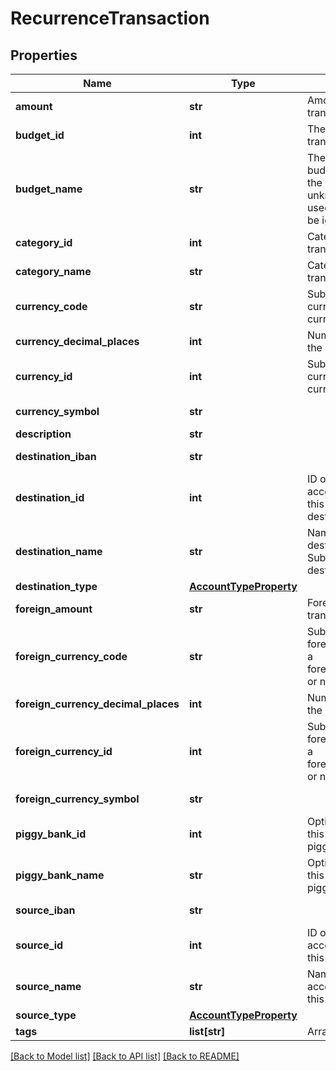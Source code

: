 # RecurrenceTransaction

## Properties
Name | Type | Description | Notes
------------ | ------------- | ------------- | -------------
**amount** | **str** | Amount of the transaction. | 
**budget_id** | **int** | The budget ID for this transaction. | [optional] 
**budget_name** | **str** | The name of the budget to be used. If the budget name is unknown, the ID will be used or the value will be ignored. | [optional] [readonly] 
**category_id** | **int** | Category ID for this transaction. | [optional] 
**category_name** | **str** | Category name for this transaction. | [optional] 
**currency_code** | **str** | Submit either a currency_id or a currency_code. | [optional] 
**currency_decimal_places** | **int** | Number of decimals in the currency | [optional] [readonly] 
**currency_id** | **int** | Submit either a currency_id or a currency_code. | [optional] 
**currency_symbol** | **str** |  | [optional] [readonly] 
**description** | **str** |  | 
**destination_iban** | **str** |  | [optional] [readonly] 
**destination_id** | **int** | ID of the destination account. Submit either this or destination_name. | [optional] 
**destination_name** | **str** | Name of the destination account. Submit either this or destination_id. | [optional] 
**destination_type** | [**AccountTypeProperty**](AccountTypeProperty.md) |  | [optional] 
**foreign_amount** | **str** | Foreign amount of the transaction. | [optional] 
**foreign_currency_code** | **str** | Submit either a foreign_currency_id or a foreign_currency_code, or neither. | [optional] 
**foreign_currency_decimal_places** | **int** | Number of decimals in the currency | [optional] [readonly] 
**foreign_currency_id** | **int** | Submit either a foreign_currency_id or a foreign_currency_code, or neither. | [optional] 
**foreign_currency_symbol** | **str** |  | [optional] [readonly] 
**piggy_bank_id** | **int** | Optional. Use either this or the piggy_bank_name | [optional] 
**piggy_bank_name** | **str** | Optional. Use either this or the piggy_bank_id | [optional] 
**source_iban** | **str** |  | [optional] [readonly] 
**source_id** | **int** | ID of the source account. Submit either this or source_name. | [optional] 
**source_name** | **str** | Name of the source account. Submit either this or source_id. | [optional] 
**source_type** | [**AccountTypeProperty**](AccountTypeProperty.md) |  | [optional] 
**tags** | **list[str]** | Array of tags. | [optional] 

[[Back to Model list]](../README.md#documentation-for-models) [[Back to API list]](../README.md#documentation-for-api-endpoints) [[Back to README]](../README.md)


